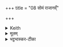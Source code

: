 +++
title = "08 सोमं राजानव्ँ"

+++


<details><summary>Keith</summary>

Soma the king, Varuna,  
Agni, we grasp,  
The Adityas, Visnu, Surya  
And Brhaspati, the Brahman (priest).
</details>

<details><summary>मूलम्</summary>

सोम॒ꣳ॒ राजा॑न॒व्ँवरु॑णम॒ग्निम॒न्वार॑भामहे ।  
आ॒दि॒त्यान् विष्णु॒ꣳ॒ सूर्य॑म्ब्र॒ह्माण॑ञ्च॒ बृह॒स्पति॑म् ॥
</details>

<details><summary>भट्टभास्कर-टीका</summary>

सोमादीनग्निं च त्वामन्वारभामहे . यूयमेव प्रथमं कर्म आरभध्वम्, अभिमतप्रदत्वात् ; वयन्तु युष्मानन्वारभामहे । यद्वा - अन्वारम्भणमवलम्बनम् । अस्मिन् कर्मणि सोमादीनेवावलम्बामह इति । यद्वा - अन्वारम्भणं पश्चादरम्भणम्, रभिश्च याच्ञायाम् । युष्मद्दानानन्तरं पुनःपुनर्युष्मानेव वयं याचामहे, नान्यान्याचिष्महीति । आदित्यानप्येवमिति ॥
</details>
